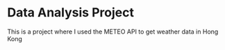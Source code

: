 # Data Analysis Project

This is a project where I used the METEO API to get weather data in Hong Kong
